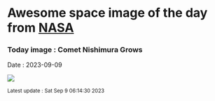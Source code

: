 
# Awesome space image of the day from [NASA](https://api.nasa.gov/)

### Today image : Comet Nishimura Grows
Date : 2023-09-09

![](https://apod.nasa.gov/apod/image/2309/Nishimura_Kennett_1080.jpg)

<small>Latest update : Sat Sep  9 06:14:30 2023</small>
        